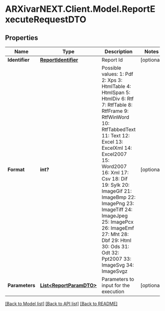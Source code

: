 # ARXivarNEXT.Client.Model.ReportExecuteRequestDTO
## Properties

Name | Type | Description | Notes
------------ | ------------- | ------------- | -------------
**Identifier** | [**ReportIdentifier**](ReportIdentifier.md) | Report Id | [optional] 
**Format** | **int?** | Possible values:  1: Pdf  2: Xps  3: HtmlTable  4: HtmlSpan  5: HtmlDiv  6: Rtf  7: RtfTable  8: RtfFrame  9: RtfWinWord  10: RtfTabbedText  11: Text  12: Excel  13: ExcelXml  14: Excel2007  15: Word2007  16: Xml  17: Csv  18: Dif  19: Sylk  20: ImageGif  21: ImageBmp  22: ImagePng  23: ImageTiff  24: ImageJpeg  25: ImagePcx  26: ImageEmf  27: Mht  28: Dbf  29: Html  30: Ods  31: Odt  32: Ppt2007  33: ImageSvg  34: ImageSvgz  | [optional] 
**Parameters** | [**List&lt;ReportParamDTO&gt;**](ReportParamDTO.md) | Parameters to input for the execution | [optional] 

[[Back to Model list]](../README.md#documentation-for-models) [[Back to API list]](../README.md#documentation-for-api-endpoints) [[Back to README]](../README.md)

